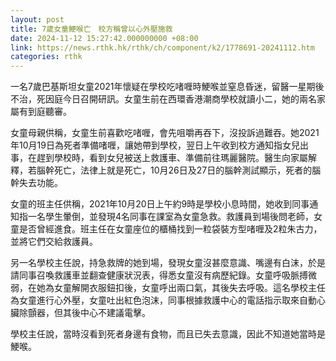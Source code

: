 ```yaml
---
layout: post
title: 7歲女童鯁喉亡　校方稱曾以心外壓施救
date: 2024-11-12 15:27:42.000000000 +08:00
link: https://news.rthk.hk/rthk/ch/component/k2/1778691-20241112.htm
categories: rthk
---
```


一名7歲巴基斯坦女童2021年懷疑在學校吃啫喱時鯁喉並窒息昏迷，留醫一星期後不治，死因庭今日召開研訊。女童生前在西環香港潮商學校就讀小二，她的兩名家屬有到庭聽審。

女童母親供稱，女童生前喜歡吃啫喱，會先咀嚼再吞下，沒投訴過難吞。她2021年10月19日為死者準備啫喱，讓她帶到學校，翌日上午收到校方通知指女兒出事，在趕到學校時，看到女兒被送上救護車、準備前往瑪麗醫院。醫生向家屬解釋，若腦幹死亡，法律上就是死亡，10月26日及27日的腦幹測試顯示，死者的腦幹失去功能。

女童的班主任供稱，2021年10月20日上午約9時是學校小息時間，她收到同事通知指一名學生暈倒，並發現4名同事在課室為女童急救。救護員到場後問老師，女童是否曾經進食。班主任在女童座位的櫃桶找到一粒袋裝方型啫喱及2粒朱古力，並將它們交給救護員。

另一名學校主任說，持急救牌的她到場，發現女童沒甚麼意識、嘴邊有白沫，於是請同事召喚救護車並翻查健康狀況表，得悉女童沒有病歷紀錄。女童呼吸脈搏微弱，在她為女童解開衣服鈕扣後，女童呼出兩口氣，其後失去呼吸。這名學校主任為女童進行心外壓，女童吐出紅色泡沫，同事根據救護中心的電話指示取來自動心臟除顫器，但其後中心不建議電擊。

學校主任說，當時沒看到死者身邊有食物，而且已失去意識，因此不知道她當時是鯁喉。
